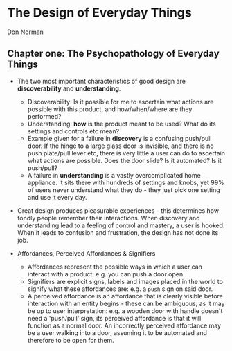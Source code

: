 # The Design of Everyday Things

Don Norman

## Chapter one: The Psychopathology of Everyday Things

- The two most important characteristics of good design are **discoverability** and **understanding**.
    - Discoverability: Is it possible for me to ascertain what actions are possible with this product, and how/when/where are they performed?
    - Understanding: **how** is the product meant to be used? What do its settings and controls etc mean?
    - Example given for a failure in **discovery** is a confusing push/pull door. If the hinge to a large glass door is invisible, and there is no push plate/pull lever etc, there is very little a user can do to ascertain what actions are possible. Does the door slide? Is it automated? Is it push/pull?
    - A failure in **understanding** is a vastly overcomplicated home appliance. It sits there with hundreds of settings and knobs, yet 99% of users never understand what they do - they just pick one setting and use it every day.

- Great design produces pleasurable experiences - this determines how fondly people remember their interactions. When discovery and understanding lead to a feeling of control and mastery, a user is hooked. When it leads to confusion and frustration, the design has not done its job.

- Affordances, Perceived Affordances & Signifiers
    - Affordances represent the possible ways in which a user can interact with a product: e.g. you can push a door open.
    - Signifiers are explicit signs, labels and images placed in the world to signify what these affordances are: e.g. a `push` sign on said door.
    - A perceived affordance is an affordance that is clearly visible before interaction with an entity begins - these can be ambiguous, as it may be up to user interpretation: e.g. a wooden door with handle doesn't need a 'push/pull' sign, its perceived affordance is that it will function as a normal door. An incorrectly perceived affordance may be a user walking into a door, assuming it to be automated and therefore to be open for them.